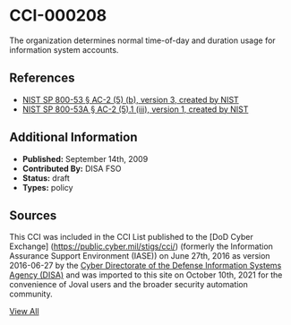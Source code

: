 # CCI-000208

The organization determines normal time-of-day and duration usage for information system accounts.

## References ##

* [NIST SP 800-53 § AC-2 (5) (b), version 3, created by NIST](http://csrc.nist.gov/publications/PubsSPs.html)
* [NIST SP 800-53A § AC-2 (5).1 (iii), version 1, created by NIST](http://csrc.nist.gov/publications/PubsSPs.html)


## Additional Information ##

* **Published:** September 14th, 2009
* **Contributed By:** DISA FSO
* **Status:** draft
* **Types:** policy

## Sources ##

This CCI was included in the CCI List published to the [DoD Cyber Exchange]
(https://public.cyber.mil/stigs/cci/) (formerly the Information Assurance Support Environment
(IASE)) on June 27th, 2016 as version 2016-06-27 by the [Cyber Directorate of the Defense 
Information Systems Agency (DISA)](https://public.cyber.mil/about-cyber/) and was imported to 
this site on October 10th, 2021 for the convenience of Joval users and the broader security automation community.

[View All](../README.md)

